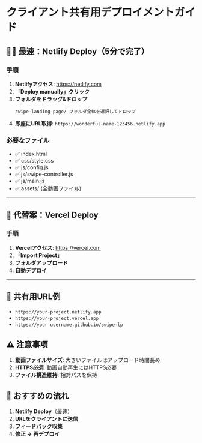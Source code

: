 # クライアント共有用デプロイメントガイド

## 🏃‍♂️ 最速：Netlify Deploy（5分で完了）

### 手順
1. **Netlifyアクセス**: https://netlify.com
2. **「Deploy manually」クリック**
3. **フォルダをドラッグ&ドロップ**
   ```
   swipe-landing-page/ フォルダ全体を選択してドロップ
   ```
4. **即座にURL取得**: `https://wonderful-name-123456.netlify.app`

### 必要なファイル
- ✅ index.html
- ✅ css/style.css  
- ✅ js/config.js
- ✅ js/swipe-controller.js
- ✅ js/main.js
- ✅ assets/ (全動画ファイル)

---

## 🔧 代替案：Vercel Deploy

### 手順
1. **Vercelアクセス**: https://vercel.com
2. **「Import Project」**
3. **フォルダアップロード**
4. **自動デプロイ**

---

## 📱 共有用URL例
- `https://your-project.netlify.app`
- `https://your-project.vercel.app`  
- `https://your-username.github.io/swipe-lp`

## ⚠️ 注意事項
1. **動画ファイルサイズ**: 大きいファイルはアップロード時間長め
2. **HTTPS必須**: 動画自動再生にはHTTPS必要
3. **ファイル構造維持**: 相対パスを保持

## 🎯 おすすめの流れ
1. **Netlify Deploy**（最速）
2. **URLをクライアントに送信**
3. **フィードバック収集**
4. **修正 → 再デプロイ**
